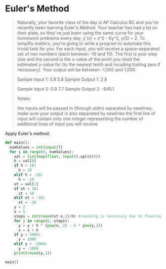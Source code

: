 # Euler's Method

> Naturally, your favorite class of the day is AP Calculus BC and you've recently been learning Euler's Method. Your teacher has had a lot on their plate, so they've just been using the same curve for your homework problems every day, y'(x) = x^2 - 6y^2, y(5) = 2. To simplify matters, you're going to write a program to automate this trivial task for you.
> For each input, you will receive a space-separated set of two numbers (each between -10 and 10). The first is your step size and the second is the x-value of the point you need the estimated y-value for (to the nearest tenth and incuding trailing zero if necessary). Your output will be between -1,000 and 1,000.
> 
> Sample Input 1: 0.8 5.8
> Sample Output 1: 2.8
> 
> Sample Input 2: 0.9 7.7
> Sample Output 2: -645.1
> 
> Notes:
> 
> the inputs will be passed in (through stdin) separated by newlines; make sure your output is also separated by newlines
the first line of input will contain only one integer representing the number of additional lines of input you will receive

Apply Euler's method.

```python
def main():
  numValues = int(input())
  for i in range(0, numValues):
    val = list(map(float, input().split()))
    h = val[0]
    if h > 10: 
      h = 10
    elif h < -10:
      h = -10
    xt = val[1]
    if xt > 10:
      xt = 10
    elif xt < -10:
      xt = -10
    y = 2
    x = 5
    steps = int(round(xt-x,1)/h) #rounding is necessary due to floating point error
    for j in range(0, steps):
      y = y + h * (pow(x, 2) - 6 * pow(y,2))
      x = x + h
    if y > 1000:
      y = 1000
    elif y < -1000:
      y = -1000
    print(round(y,1))

main()
```
